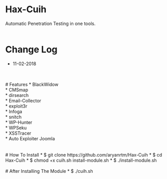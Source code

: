 # Hax-Cuih
Automatic Penetration Testing in one tools.
<br>
<br>
# Change Log
* 11-02-2018
<br>
<br>
# Features
* BlackWidow <br>
* CMSmap <br>
* dirsearch <br>
* Email-Collector <br>
* exploit3r <br>
* Infoga <br>
* snitch <br>
* WP-Hunter <br>
* WPSeku <br>
* XSSTracer <br>
* Auto Exploiter Joomla <br>
<br>
<br>
# How To Install
* $ git clone https://github.com/aryanrtm/Hax-Cuih
* $ cd Hax-Cuih
* $ chmod +x cuih.sh install-module.sh
* $ ./install-module.sh
<br>
<br>
# After Installing The Module
* $ ./cuih.sh <br>
